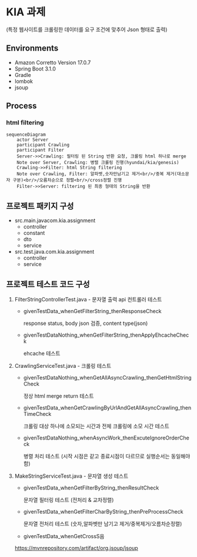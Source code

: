 # KIA 과제 
(특정 웹사이트를 크롤링한 데이터를 요구 조건에 맞추어 Json 형태로 출력)


## Environments
* Amazon Corretto Version 17.0.7
* Spring Boot 3.1.0
* Gradle
* lombok
* jsoup
  
## Process
### html filtering
```mermaid
sequenceDiagram
    actor Server
    participant Crawling
    participant Filter
    Server->>Crawling: 필터링 된 String 반환 요청, 크롤링 html 하나로 merge
    Note over Server, Crawling: 병렬 크롤링 진행(hyundai/kia/genesis)  
    Crawling->>Filter: html String filtering
    Note over Crawling, Filter: 알파벳,숫자만남기고 제거<br/>/중복 제거(대소문자 구분)<br/>/오름차순으로 정렬<br/>/cross정렬 진행
    Filter->>Server: filtering 된 최종 형태의 String을 반환
```

## 프로젝트 패키지 구성
* src.main.javacom.kia.assignment
    * controller
    * constant
    * dto
    * service
* src.test.java.com.kia.assignment
    * controller
    * service

## 프로젝트 테스트 코드 구성 
1. FilterStringControllerTest.java - 문자열 출력 api 컨트롤러 테스트
    * givenTestData_whenGetFilterString_thenResponseCheck
      
      response status, body json 검증, content type(json)
      
    * givenTestDataNothing_whenGetFilterString_thenApplyEhcacheCheck
      
      ehcache 테스트
      
3. CrawlingServiceTest.java - 크롤링 테스트
    * givenTestDataNothing_whenGetAllAsyncCrawling_thenGetHtmlStringCheck
      
      정상 html merge return 테스트
      
    * givenTestData_whenGetCrawlingByUrlAndGetAllAsyncCrawling_thenTimeCheck
      
      크롤링 대상 하나에 소모되는 시간과 전체 크롤링에 소모 시간 테스트
      
    * givenTestDataNothing_whenAsyncWork_thenExcuteIgnoreOrderCheck
      
      병렬 처리 테스트 (시작 시점은 같고 종료시점이 다르므로 실행순서는 동일해야함)
      
4. MakeStringServiceTest.java - 문자열 생성 테스트
    * givenTestData_whenGetFilterByString_thenResultCheck
      
      문자열 필터링 테스트 (전처리 & 교차정렬)
      
    * givenTestData_whenGetFilterCharByString_thenPreProcessCheck
      
      문자열 전처리 테스트 (숫자,알파벳만 남기고 제거/중복제거/오름차순정렬)
      
    * givenTestData_whenGetCrossS음

    https://mvnrepository.com/artifact/org.jsoup/jsoup
      
